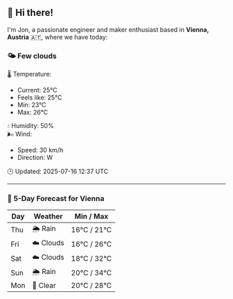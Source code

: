 ## 👋 Hi there!

I'm Jon, a passionate engineer and maker enthusiast based in **Vienna, Austria** 🇦🇹, where we have today:

### 🌤️ Few clouds 

🌡️ Temperature: 
* Current: 25°C
* Feels like: 25°C
* Min: 23°C 
* Max: 26°C  

💧 Humidity: 50%  
🌬️ Wind: 
* Speed: 30 km/h 
* Direction: W  

🕒 Updated: 2025-07-16 12:37 UTC

---

### 📅 5-Day Forecast for Vienna

| Day | Weather | Min / Max |
|-----|---------|------------|
| Thu | 🌦️ Rain | 16°C / 21°C |
| Fri | ☁️ Clouds | 16°C / 26°C |
| Sat | ☁️ Clouds | 18°C / 32°C |
| Sun | 🌦️ Rain | 20°C / 34°C |
| Mon | 🌙 Clear | 20°C / 28°C |
